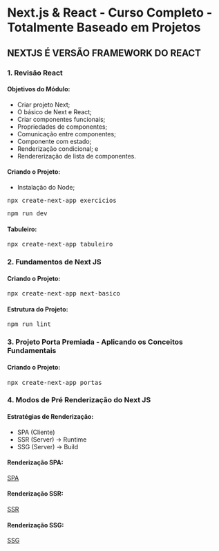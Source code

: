 # Next.js & React - Curso Completo - Totalmente Baseado em Projetos
## NEXTJS É VERSÃO FRAMEWORK DO REACT

### 1. Revisão React

#### Objetivos do Módulo:
- Criar projeto Next;
- O básico de Next e React;
- Criar componentes funcionais;
- Propriedades de componentes;
- Comunicação entre componentes;
- Componente com estado;
- Renderização condicional; e
- Rendererização de lista de componentes.

#### Criando o Projeto:
- Instalação do Node;
<pre>npx create-next-app exercicios</pre>
<pre>npm run dev</pre>

#### Tabuleiro:
<pre>npx create-next-app tabuleiro</pre>

### 2. Fundamentos de Next JS

#### Criando o Projeto:
<pre>npx create-next-app next-basico</pre>

#### Estrutura do Projeto:
<pre>npm run lint</pre>

### 3. Projeto Porta Premiada - Aplicando os Conceitos Fundamentais

#### Criando o Projeto:
<pre>npx create-next-app portas</pre>

### 4. Modos de Pré Renderização do Next JS

#### Estratégias de Renderização:
- SPA (Cliente)
- SSR (Server) -> Runtime
- SSG (Server) -> Build

#### Renderização SPA:
[SPA]()

#### Renderização SSR:
[SSR]()

#### Renderização SSG:
[SSG]()


